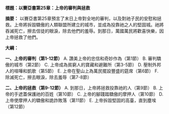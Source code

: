 **標題：以賽亞書第25章：上帝的審判與拯救**

**摘要：**
以賽亞書第25章預言了末日上帝對全地的審判，以及對祂子民的安慰和拯救。上帝將拆毀驕傲的人類聯盟所建立的城市，並成為投靠祂之人的堅固城。祂將吞滅死亡，擦去信徒的眼淚，除去他們的羞辱。到那日，萬國萬民將歡喜快樂，因上帝拯救了他們。

**大綱：**

**一、上帝的審判（第1-12節）**
    A. 讚美上帝的忠信和奇妙作為（第1節）
    B. 審判驕傲的城市（第2節）
    C. 上帝成為貧窮人的寶藏和避難所（第3-5節）
    D. 壓制外邦人的喧嘩和凱歌（第5節）
    E. 上帝在聖山上為萬民擺設豐盛的筵席（第6節）
    F. 除滅死亡，擦去眼淚，除去羞辱（第7-8節）

**二、上帝的拯救（第9-12節）**
    A. 到那日，上帝將拯救投靠祂的人（第9節）
    B. 上帝的手遮蓋保護祂的百姓（第10節）
    C. 上帝的腳踐踏驕傲的摩押人（第10節）
    D. 上帝使摩押人的驕傲和詭詐敗落（第11節）
    E. 上帝拆毀堅固的高臺，直到塵埃（第12節）